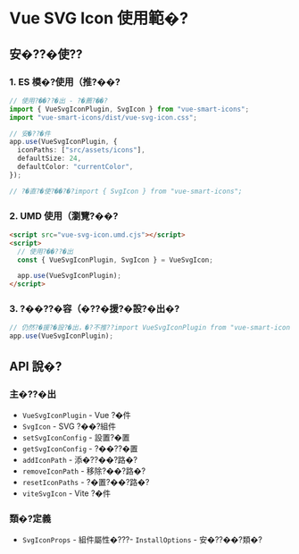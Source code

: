 # Vue SVG Icon 使用範�?

## 安�??�使??

### 1. ES 模�?使用（推?��?

```typescript
// 使用?��??�出 - ?�薦?��?
import { VueSvgIconPlugin, SvgIcon } from "vue-smart-icons";
import "vue-smart-icons/dist/vue-svg-icon.css";

// 安�??�件
app.use(VueSvgIconPlugin, {
  iconPaths: ["src/assets/icons"],
  defaultSize: 24,
  defaultColor: "currentColor",
});

// ?�直?�使?��?�?import { SvgIcon } from "vue-smart-icons";
```

### 2. UMD 使用（瀏覽?��?

```html
<script src="vue-svg-icon.umd.cjs"></script>
<script>
  // 使用?��??�出
  const { VueSvgIconPlugin, SvgIcon } = VueSvgIcon;

  app.use(VueSvgIconPlugin);
</script>
```

### 3. ?��??�容（�??�援?�設?�出�?

```typescript
// 仍然?�援?�設?�出，�?不推??import VueSvgIconPlugin from "vue-smart-icons";
app.use(VueSvgIconPlugin);
```

## API 說�?

### 主�??�出

- `VueSvgIconPlugin` - Vue ?�件
- `SvgIcon` - SVG ?��?組件
- `setSvgIconConfig` - 設置?�置
- `getSvgIconConfig` - ?��??�置
- `addIconPath` - 添�??��?路�?
- `removeIconPath` - 移除?��?路�?
- `resetIconPaths` - ?�置?��?路�?
- `viteSvgIcon` - Vite ?�件

### 類�?定義

- `SvgIconProps` - 組件屬性�???- `InstallOptions` - 安�??��?類�?
